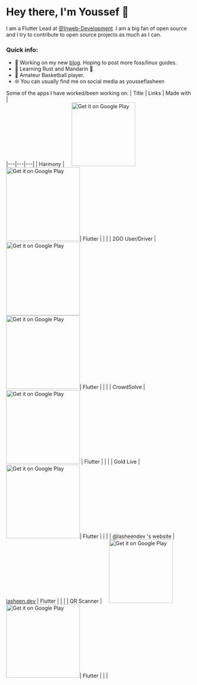 # Hey there, I'm Youssef 👋
I am a Flutter Lead at [@Inweb-Development](https://github.com/spctec) .I am a big fan of open source and I try to contribute to open source projects as much as I can.



### Quick info:
- 🔭 Working on my new [blog](https://blog.lasheen.dev). Hoping to post more foss/linux guides.
- 🌱 Learning Rust and Mandarin 🍊.
- 🏀 Amateur Basketball player.
- 🌐 You can usually find me on social media as yousseflasheen


Some of the apps I have worked/been working on: 
| Title  | Links  | Made with  |   
|---|---|---|
| Harmony |  &nbsp;&nbsp;&nbsp;&nbsp;<a href='https://snapcraft.io/harmony'><img alt='Get it on Google Play' src='https://raw.githubusercontent.com/snapcore/snap-store-badges/master/EN/%5BEN%5D-snap-store-black%402x.png' width= 173/></a>     <br> <a href='https://play.google.com/store/apps/details?id=dev.lasheen.harmony'><img alt='Get it on Google Play' src='https://play.google.com/intl/en_us/badges/static/images/badges/en_badge_web_generic.png' width=200/></a>|  Flutter |   |   |
|  2GO User/Driver | <a href='https://play.google.com/store/apps/details?id=com.togo.driverApp'><img alt='Get it on Google Play' src='https://play.google.com/intl/en_us/badges/static/images/badges/en_badge_web_generic.png' width=200/></a> <br><a href='https://play.google.com/store/apps/details?id=com.inweb.togo'><img alt='Get it on Google Play' src='https://play.google.com/intl/en_us/badges/static/images/badges/en_badge_web_generic.png' width=200/></a>| Flutter  |   |   |
|  CrowdSolve |<a href='https://play.google.com/store/apps/details?id=dev.lasheen.crowdsolve'><img alt='Get it on Google Play' src='https://play.google.com/intl/en_us/badges/static/images/badges/en_badge_web_generic.png' width=200/></a>  | Flutter  |   |   |
| Gold Live  |  <a href='https://play.google.com/store/apps/details?id=dev.lasheen.gold'><img alt='Get it on Google Play' src='https://play.google.com/intl/en_us/badges/static/images/badges/en_badge_web_generic.png' width=200/></a>|  Flutter |   |   |
| @lasheendev 's website  |  [lasheen.dev](https://lasheen.dev) |  Flutter |   |   |
| QR Scanner  |  &nbsp;&nbsp;&nbsp;&nbsp;<a href='https://snapcraft.io/qr-scanner'><img alt='Get it on Google Play' src='https://raw.githubusercontent.com/snapcore/snap-store-badges/master/EN/%5BEN%5D-snap-store-black%402x.png' width= 173/></a>     <br> <a href='https://play.google.com/store/apps/details?id=dev.lasheen.qr'><img alt='Get it on Google Play' src='https://play.google.com/intl/en_us/badges/static/images/badges/en_badge_web_generic.png' width=200/></a>|  Flutter |   |   |

